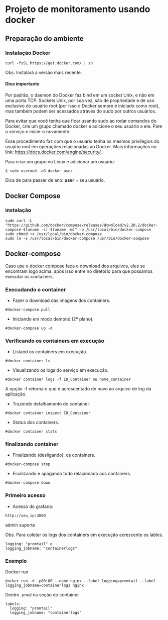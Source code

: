 # Projeto de monitoramento usando docker

## Preparação do ambiente

### Instalação Docker
```
curl -fsSL https://get.docker.com/ | sh
```
Obs: Instalará a versão mais recente.


#### Dica importante
Por padrão, o daemon do Docker faz bind em um socket Unix, e não em uma porta TCP. Sockets Unix, por sua vez, são de propriedade e de uso exclusivo do usuário root (por isso o Docker sempre é iniciado como root), mas também podem ser acessados através do sudo por outros usuários.

Para evitar que você tenha que ficar usando sudo ao rodar comandos do Docker, crie um grupo chamado docker e adicione o seu usuário a ele. Pare o serviço e inicie-o novamente.

Esse procedimento faz com que o usuário tenha os mesmos privilégios do usuário root em operações relacionadas ao Docker. Mais informações no link: https://docs.docker.com/engine/security/.

Para criar um grupo no Linux e adicionar um usuário:
```
$ sudo usermod -aG docker user
```
Dica de para passar de ano: **user** = seu usuário.


## Docker Compose
### instalação
```
sudo curl -L "https://github.com/docker/compose/releases/download/v2.20.2/docker-compose-$(uname -s)-$(uname -m)" -o /usr/local/bin/docker-compose
sudo chmod +x /usr/local/bin/docker-compose
sudo ln -s /usr/local/bin/docker-compose /usr/bin/docker-compose
```

## Docker-compose
Caso use o docker compose faça o download dos arquivos, eles se encontram logo acima. aṕos isso entre no diretório para que possamos executar os containers.

### Execudando o container
- Fazer o download das imagens dos containers.
```
#docker-compose pull
```
- Iniciando em modo demond (2º plano).
```
#docker-compose up -d
```
### Verificando os containers em execução
- Listand os containers em execução.
```
#docker container ls
```
- Visualizando os logs do serviço em execução.
```
#docker container logs -f ID_Container ou nome_container
```
A opção -f retorna o que é acrescentado de novo ao arquivo de log da aplicação.

- Trazendo detalhamento do container.
```
#docker container inspect ID_Container
```
- Status dos containers.
```
#docker container stats
```

### finalizando container
- Finalizando (desligando), os containers.
```
#docker-compose stop
```
- Finalizando e apagando tudo relacionado aos containers.
```
#docker-compose down
```

### Primeiro acesso

- Acesso do grafana:
```
http://seu_ip:3000
```
admin
suporte

Obs. Para coletar os logs dos containers em execução acrescente os lables.

```
logging: "promtail" e
logging_jobname: "containerlogs"
```
### Exemplo

Docker run

```
docker run -d -p80:80 --name nginx --label logging=promtail --label logging_jobname=containerlogs nginx
```
Dentro .ymal na seção do container

```
labels:
  logging: "promtail"
  logging_jobname: "containerlogs"
```
